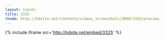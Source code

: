 ```yaml
---
layout: sieutv
title: 3325
thumb: http://hdsite.net/contents/videos_screenshots/3000/3325/preview_360p.mp4.jpg
---
```

{% include iframe src='http://hdsite.net/embed/3325' %}
 
